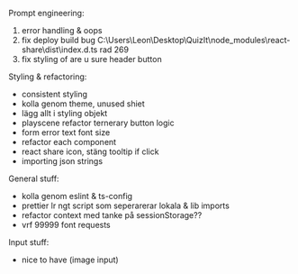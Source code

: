 Prompt engineering:

1. error handling & oops
2. fix deploy build bug C:\Users\Leon\Desktop\QuizIt\node_modules\react-share\dist\index.d.ts rad 269
3. fix styling of are u sure header button

Styling & refactoring:

- consistent styling
- kolla genom theme, unused shiet
- lägg allt i styling objekt
- playscene refactor ternerary button logic
- form error text font size
- refactor each component
- react share icon, stäng tooltip if click
- importing json strings

General stuff:

- kolla genom eslint & ts-config
- prettier lr ngt script som seperarerar lokala & lib imports
- refactor context med tanke på sessionStorage??
- vrf 99999 font requests

Input stuff:

- nice to have (image input)
